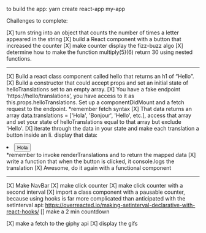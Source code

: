 to build the app: yarn create react-app my-app

Challenges to complete:

[X] turn string into an object that counts the number of times a letter appeared in the string
[X] build a React component with a button that increased the counter
[X] make counter display the fizz-buzz algo
[X] determine how to make the function multiply(5)(6) return 30 using nested functions.
****************
[X] Build a react class component called hello that returns an h1 of “Hello”.
[X] Build a constructor that could accept props and set an initial state of helloTranslations set to an empty array.
[X] You have a fake endpoint ‘https://hello/translations’, you have access to it as this.props.helloTranslations. Set up a componentDidMount and a fetch request to the endpoint.
  *remember fetch syntax
[X] That data returns an array data.translations = ['Hola', 'Bonjour', 'Hello', etc.], access that array and set your state of helloTranslations equal to that array but exclude 'Hello'.
[X]  iterate through the data in your state and make each translation a button inside an li.
    display that data: <li><button>Hola</button></li>
    *remember to invoke renderTranslations and to return the mapped data
[X] write a function that when the button is clicked, it console.logs the translation
[X] Awesome, do it again with a functional component
***************
[X] Make NavBar
[X] make click counter
[X] make click counter with a second interval
[X] import a class component with a pausable counter, because using hooks is far more complicated than anticipated with the setInterval api: https://overreacted.io/making-setinterval-declarative-with-react-hooks/
[] make a 2 min countdown

[X] make a fetch to the giphy api
[X] display the gifs
